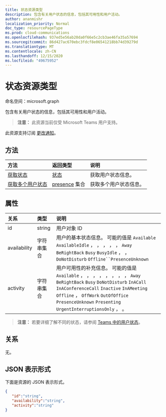 ```yaml
---
title: 状态资源类型
description: 包含有关用户状态的信息，包括其可用性和用户活动。
author: ananmishr
localization_priority: Normal
doc_type: resourcePageType
ms.prod: cloud-communications
ms.openlocfilehash: 937ed5e56ab20da0f66e5c2cb3ae46fa35a57694
ms.sourcegitcommit: 86d427ac670ebc3fdcf8e06541218bb74d39279d
ms.translationtype: MT
ms.contentlocale: zh-CN
ms.lasthandoff: 12/15/2020
ms.locfileid: "49675952"
---
```

# <a name="presence-resource-type"></a>状态资源类型

命名空间：microsoft.graph

包含有关用户状态的信息，包括其可用性和用户活动。

> **注意：** 此资源当前仅受 Microsoft Teams 用户支持。

此资源支持订阅 [更改通知](/graph/webhooks)。

## <a name="methods"></a>方法

| 方法                                                            | 返回类型                                       | 说明                                  |
|:------------------------------------------------------------------|:--------------------------------------------------|:---------------------------------------------|
| [获取状态](../api/presence-get.md)     | [状态](../resources/presence.md)     | 获取用户状态信息。
| [获取多个用户状态](../api/cloudcommunications-getpresencesbyuserid.md)    |  [presence](../resources/presence.md) 集合     |  获取多个用户状态信息。      |


## <a name="properties"></a>属性

| 关系        | 类型                                                 | 说明                                                         |
|:--------------------|:-----------------------------------------------------|:--------------------------------------------------------------------|
|id    |  string     |  用户对象 ID   |
|availability    |  字符串集合   |   用户的基本状态信息。 可能的值是 `Available` `AvailableIdle` ， ， ， ， ， `Away` `BeRightBack` `Busy` `BusyIdle` ， ， `DoNotDisturb` `Offline``PresenceUnknown`  |
|activity    |  字符串集合      |    用户可用性的补充信息。 可能的值是 `Available` ， ， ， ， ， ， ， ， `Away` `BeRightBack` `Busy` `DoNotDisturb` `InACall` `InAConferenceCall` `Inactive` `InAMeeting` `Offline` ， `OffWork` `OutOfOffice` `PresenceUnknown` `Presenting` `UrgentInterruptionsOnly` ， 。       |

>**注意：** 若要详细了解不同的状态，请参阅 [Teams 中的用户状态](/microsoftteams/presence-admins)。 

## <a name="relationships"></a>关系

无。

## <a name="json-representation"></a>JSON 表示形式

下面是资源的 JSON 表示形式。

<!-- {
  "blockType": "resource",
  "optionalProperties": [
  ],
  "@odata.type": "microsoft.graph.presence"
}-->
```json
{
   "id":"string",
   "availability":"string",
   "activity":"string"
}
```
